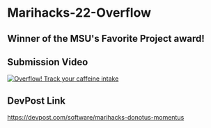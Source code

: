 # Marihacks-22-Overflow

## Winner of the MSU's Favorite Project award!

## Submission Video

[![Overflow! Track your caffeine intake](https://img.youtube.com/vi/lzIDTmtxNKs/0.jpg)](https://www.youtube.com/watch?v=lzIDTmtxNKs)

## DevPost Link

https://devpost.com/software/marihacks-donotus-momentus

